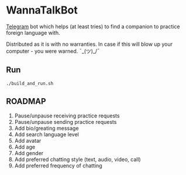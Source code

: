 # WannaTalkBot

[Telegram](https://telegram.me/) bot which helps (at least tries) to find a
companion to practice foreign language with.

Distributed as it is with no warranties. In case if this will blow up your
computer - you were warned. ¯\_(ツ)_/¯

## Run
```
./build_and_run.sh
```

## ROADMAP

1. Pause/unpause receiving practice requests
1. Pause/unpause sending practice requests
1. Add bio/greating message
1. Add search language level
1. Add avatar
1. Add age
1. Add gender
1. Add preferred chatting style (text, audio, video, call)
1. Add preferred frequency of chatting
